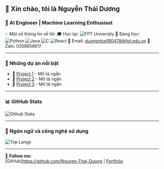 ## 👋 Xin chào, tôi là Nguyễn Thái Dương 
### 🚀 AI Engineer | Machine Learning Enthusiast

💡 Một số thông tin về tôi:
🎓 Học tại: ![FPT University](https://img.shields.io/badge/FPT%20University-FFA500?style=flat&logo=google-scholar&logoColor=white)
🌱 Đang học: ![Python](https://img.shields.io/badge/-Python-3776AB?style=flat&logo=python&logoColor=white) ![Java](https://img.shields.io/badge/-Java-007396?style=flat&logo=java&logoColor=white) ![C](https://img.shields.io/badge/-C-00599C?style=flat&logo=c&logoColor=white) ![React](https://img.shields.io/badge/-React-61DAFB?style=flat&logo=react&logoColor=white)
📧 Email: [duongntce180478@fpt.edu.vn](mailto:duongntce180478@fpt.edu.vn)
📱 Zalo: 0358858617


---

### 📌 **Những dự án nổi bật**
- 🔹 [Project 1](https://github.com/username/project1) - Mô tả ngắn
- 🔹 [Project 2](https://github.com/username/project2) - Mô tả ngắn
- 🔹 [Project 3](https://github.com/username/project3) - Mô tả ngắn

---

### 📊 **GitHub Stats**
![Github Stats](https://github-readme-stats.vercel.app/api?username=your-username&show_icons=true&theme=radical)

---

### 🚀 **Ngôn ngữ và công nghệ sử dụng**
![Top Langs](https://github-readme-stats.vercel.app/api/top-langs/?username=your-username&layout=compact&theme=radical)

---

🌟 **Follow me:**  
[GitHub]https://github.com/Nguyen-Thai-Duong  | [Portfolio](https://your-username.github.io/)
